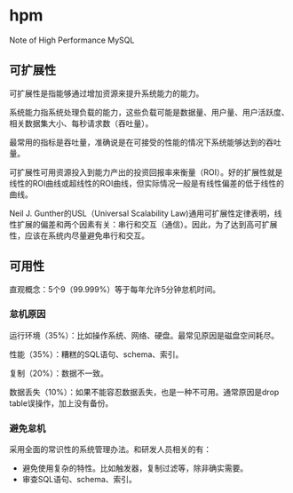 # hpm
Note of High Performance MySQL

## 可扩展性

可扩展性是指能够通过增加资源来提升系统能力的能力。

系统能力指系统处理负载的能力，这些负载可能是数据量、用户量、用户活跃度、相关数据集大小、每秒请求数（吞吐量）。

最常用的指标是吞吐量，准确说是在可接受的性能的情况下系统能够达到的吞吐量。

可扩展性可用资源投入到能力产出的投资回报率来衡量（ROI）。好的扩展性就是线性的ROI曲线或超线性的ROI曲线，但实际情况一般是有线性偏差的低于线性的曲线。

Neil J. Gunther的USL（Universal Scalability Law)通用可扩展性定律表明，线性扩展的偏差和两个因素有关：串行和交互（通信）。因此，为了达到高可扩展性，应该在系统内尽量避免串行和交互。


## 可用性

直观概念：5个9（99.999%）等于每年允许5分钟怠机时间。

### 怠机原因

运行环境（35%）：比如操作系统、网络、硬盘。最常见原因是磁盘空间耗尽。

性能（35%）：糟糕的SQL语句、schema、索引。

复制（20%）：数据不一致。

数据丢失（10%）：如果不能容忍数据丢失，也是一种不可用。通常原因是drop table误操作，加上没有备份。

### 避免怠机

采用全面的常识性的系统管理办法。和研发人员相关的有：

- 避免使用复杂的特性。比如触发器，复制过滤等，除非确实需要。
- 审查SQL语句、schema、索引。




